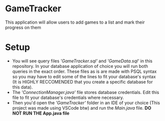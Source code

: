 # GameTracker
This application will allow users to add games to a list and mark their progress on them

# Setup
- You will see query files *'GameTracker.sql'* and *'GameData.sql'* in this repository. In your database application of choice you will run both queries in the exact order. These files as is are made with PSQL syntax so you may have to edit some of the lines to fit your database's syntax (It is HIGHLY RECCOMENDED that you create a specific database for this data).
- The *'ConnectionManager.java'* file stores database credentials. Edit this file to fit your database's credentials where necessary. 
- Then you'd open the *'GameTracker'* folder in an IDE of your choice (This project was made using VSCode btw) and run the *Main.java* file. **DO NOT RUN THE App.java file**

